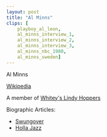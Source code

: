 ```yaml
---
layout: post
title: "Al Minns"
clips: [
    playboy_al_leon,
    al_minns_interview_1,
    al_minns_interview_2,
    al_minns_interview_3,
    al_minns_nbc_1980,
    al_minns_sweden]
---
```


Al Minns

[Wikipedia](https://en.wikipedia.org/wiki/Al_Minns)

A member of  [Whitey's Lindy Hoppers](/historical_clips/whiteys_lindy_hoppers)


Biographic Articles: 
- [Swungover](https://swungover.wordpress.com/2009/12/09/al-minns-a-dancers-dancer/)
- [Holla Jazz](http://www.hollajazz.com/news/2017/4/26/dancers-you-need-to-know-al-minns-and-leon-james)
